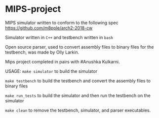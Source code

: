 # MIPS-project

MIPS simulator written to conform to the following spec https://github.com/m8pple/arch2-2018-cw

Simulator written in `C++` and testbench written in `bash`

Open source parser, used to convert assembly files to binary files for the testbench, was made by Olly Larkin.

Mips project completed in pairs with #Anushka Kulkarni.

USAGE:
`make simulator` to build the simulator

`make testbench` to build the testbench and convert the assembly files to binary files

`make run_tests` to build the simulator and then run the testbench on the simulator

`make clean` to remove the testbench, simulator, and parser executables.


